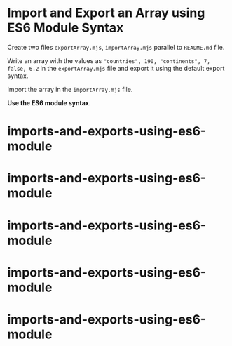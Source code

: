 # Import and Export an Array using ES6 Module Syntax

Create two files `exportArray.mjs`, `importArray.mjs` parallel to `README.md` file.

Write an array with the values as `"countries", 190, "continents", 7, false, 6.2` in the `exportArray.mjs` file and export it using the default export syntax.

Import the array in the `importArray.mjs` file.

<b>Use the ES6 module syntax</b>.
# imports-and-exports-using-es6-module
# imports-and-exports-using-es6-module
# imports-and-exports-using-es6-module
# imports-and-exports-using-es6-module
# imports-and-exports-using-es6-module
